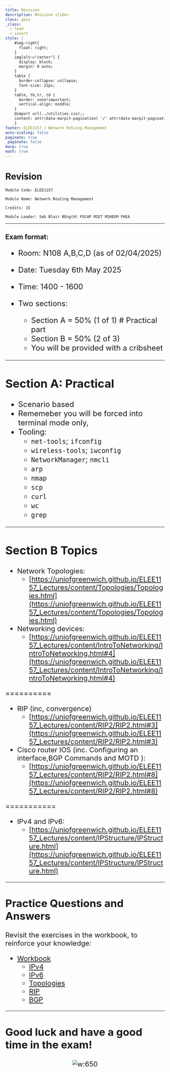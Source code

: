 ```yaml
---
title: Revision 
description: Revision slides
class: gaia
_class:
  - lead
  - invert
style: |
    #img-right{
      float: right;
    }
    img[alt~="center"] {
      display: block;
      margin: 0 auto;
    }
    table {
      border-collapse: collapse;
      font-size: 22px;
    }
    table, th,tr, td {
      border: none!important;
      vertical-align: middle;
    }
    @import url(../utilities.css);;
    content: attr(data-marpit-pagination) '/' attr(data-marpit-pagination-total);
    }
footer: ELEE1157 | Network Rotuing Management
auto-scaling: false
paginate: true
_paginate: false
marp: true
math: true
---
```


<!-- _footer: ""-->

# Revision

    Module Code: ELEE1157

    Module Name: Network Routing Management

    Credits: 15

    Module Leader: Seb Blair BEng(H) PGCAP MIET MIHEEM FHEA

---

## Exam format: 

<div style="font-size:24px">

- Room: N108 A,B,C,D (as of 02/04/2025)
- Date: Tuesday 6th May 2025
- Time: 1400 - 1600

- Two sections:
  - Section A = 50% (1 of 1) # Practical part
  - Section B = 50% (2 of 3)
  - You will be provided with a cribsheet

---

## Section A: Practical

<div style="font-size:24px">

- Scenario based
- Rememeber you will be forced into terminal mode only,
- Tooling:
  - `net-tools`; `ifconfig`
  - `wireless-tools`; `iwconfig`
  - `NetworkManager`; `nmcli`
  - `arp`
  - `nmap`
  - `scp`
  - `curl`
  - `wc`
  - `grep`

---

## Section B Topics

<div style="font-size:22px">

- Network Topologies:
  -  [https://uniofgreenwich.github.io/ELEE1157_Lectures/content/Topologies/Topologies.html](https://uniofgreenwich.github.io/ELEE1157_Lectures/content/Topologies/Topologies.html)
- Networking devices:
  - [https://uniofgreenwich.github.io/ELEE1157_Lectures/content/IntroToNetworking/IntroToNetworking.html#4](https://uniofgreenwich.github.io/ELEE1157_Lectures/content/IntroToNetworking/IntroToNetworking.html#4)

==========

- RIP (inc, convergence) 
  - [https://uniofgreenwich.github.io/ELEE1157_Lectures/content/RIP2/RIP2.html#3](https://uniofgreenwich.github.io/ELEE1157_Lectures/content/RIP2/RIP2.html#3)
- Cisco router IOS (inc. Configuring an interface,BGP Commands and MOTD ):
  -  [https://uniofgreenwich.github.io/ELEE1157_Lectures/content/RIP2/RIP2.html#8](https://uniofgreenwich.github.io/ELEE1157_Lectures/content/RIP2/RIP2.html#8)
  
===========
- IPv4 and IPv6: 
  - [https://uniofgreenwich.github.io/ELEE1157_Lectures/content/IPStructure/IPStructure.html](https://uniofgreenwich.github.io/ELEE1157_Lectures/content/IPStructure/IPStructure.html)

---
## Practice Questions and Answers

Revisit the exercises in the workbook, to reinforce your knowledge:

- [Workbook](https://uniofgreenwich.github.io/ELEE1157_Exercises/Introduction/Introduction.html)
  - [IPv4](https://uniofgreenwich.github.io/ELEE1157_Exercises/IPV4/IPV4.html)
  - [IPv6](https://uniofgreenwich.github.io/ELEE1157_Exercises/IPV6/IPV6.html)
  - [Topologies](https://uniofgreenwich.github.io/ELEE1157_Exercises/Topologies/Topologies.html)
  - [RIP](https://uniofgreenwich.github.io/ELEE1157_Exercises/RIP/RIP.html)
  - [BGP](https://uniofgreenwich.github.io/ELEE1157_Exercises/BGP/BGP.html)

---

## Good luck and have a good time in the exam!

<div align=center>

![w:650](https://i.chzbgr.com/full/9029005056/h761B7854/photo-of-jake-gyllenhaal-situation-youre-in-when-taking-an-exam-and-see-the-first-question)